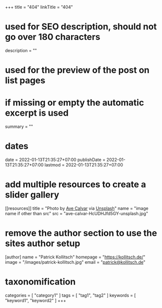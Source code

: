 +++
title = "404"
linkTitle = "404"
# used for SEO description, should not go over 180 characters
description = ""
# used for the preview of the post on list pages
# if missing or empty the automatic excerpt is used
summary = ""

# dates
date = 2022-01-13T21:35:27+07:00
publishDate = 2022-01-13T21:35:27+07:00
lastmod = 2022-01-13T21:35:27+07:00

# add multiple resources to create a slider gallery
[[resources]]
title = "Photo by [Ave Calvar](https://unsplash.com/@shotbyrain) via [Unsplash](https://unsplash.com/s/photos/horizon)"
name = "image name if other than src"
src = "ave-calvar-HcUDHJfd5GY-unsplash.jpg"

# remove the author section to use the sites author setup
[author]
name = "Patrick Kollitsch"
homepage = "https://kollitsch.de/"
image = "/images/patrick-kollitsch.jpg"
email = "patrick@kollitsch.de"

# taxonomification
categories = [
  "category1"
]
tags = [
  "tag1",
  "tag2"
]
keywords = [
  "keyword1",
  "keyword2"
]
+++
